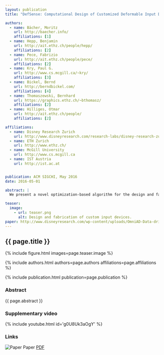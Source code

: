```yaml
---
layout: publication
title: "DefSense: Computational Design of Customized Deformable Input Devices"

authors: 
  - name: Bächer, Moritz
    url: http://baecher.info/
    affiliations: [1]
  - name: Hepp, Benjamin
    url: http://ait.ethz.ch/people/hepp/
    affiliations: [2]
  - name: Pece, Fabrizio
    url: http://ait.ethz.ch/people/pece/
    affiliations: [2]
  - name: Kry, Paul G.
    url: http://www.cs.mcgill.ca/~kry/
    affiliations: [3]	
  - name: Bickel, Bernd
    url: http://berndbickel.com/
    affiliations: [4]
  - name: Thomaszewski, Bernhard
    url: https://graphics.ethz.ch/~bthomasz/
    affiliations: [2]
  - name: Hilliges, Otmar
    url: http://ait.ethz.ch/people/
    affiliations: [2]

affiliations:
  - name: Disney Research Zurich
    url: http://www.disneyresearch.com/research-labs/disney-research-zurich/
  - name: ETH Zurich
    url: http://www.ethz.ch/
  - name: McGill University
    url: http://www.cs.mcgill.ca
  - name: IST Austria
    url: http://ist.ac.at


publication: ACM SIGCHI, May 2016
date: 2016-05-01

abstract: |
  We present a novel optimization-based algorithm for the design and fabrication of customized, deformable input devices, capable of continuously sensing their deformation. We propose to embed piezoresistive sensing elements into flexible 3D printed objects. These sensing elements are then utilized to recover rich and natural user interactions at runtime. Designing such objects manually is a challenging and hard problem for all but the simplest geometries and deformations. Our method simultaneously optimizes the internal routing of the sensing elements and computes a mapping from low-level sensor readings to user-specified outputs in order to minimize reconstruction error. We demonstrate the power and flexibility of the approach by designing and fabricating a set of flexible input devices. Our results indicate that the optimization-based design greatly outperforms manual routings in terms of reconstruction accuracy and thus interaction fidelity. 

teaser:
  image:
    - url: teaser.png
      alt: Design and fabrication of custom input devices.
paper: http://www.disneyresearch.com/wp-content/uploads/OmniAD-Data-driven-Omni-directional-Aerodynamics-Paper.pdf
---
```


## {{ page.title }}

{% include figure.html images=page.teaser.image %}

{% include authors.html authors=page.authors affiliations=page.affiliations %}

{% include publication.html publication=page.publication %}

### Abstract

{{ page.abstract }}

### Supplementary video

{% include youtube.html id='g0U8Uk3aOgY' %}

### Links

![Paper](paper.jpg) Paper [PDF]({{page.paper}})
